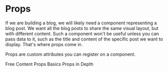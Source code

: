 # Props

If we are building a blog, we will likely need a component representing a blog post. We want all the blog posts to share the same visual layout, but with different content. Such a component won't be useful unless you can pass data to it, such as the title and content of the specific post we want to display. That's where props come in.

Props are custom attributes you can register on a component. 

<ResourceGroupTitle>Free Content</ResourceGroupTitle>
<BadgeLink colorScheme='blue' badgeText='Official Documentation' href='https://vuejs.org/guide/essentials/component-basics.html#passing-props'>Props Basics</BadgeLink>
<BadgeLink colorScheme='blue' badgeText='Official Documentation' href='https://vuejs.org/guide/components/props.html'>Props in Depth</BadgeLink>


